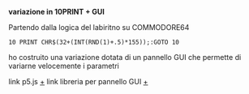 **variazione in 10PRINT + GUI**

Partendo dalla logica del labiritno su COMMODORE64  

`10 PRINT CHR$(32+(INT(RND(1)+.5)*155));:GOTO 10` 

ho costruito una variazione dotata di un pannello GUI che permette di variarne velocemente i parametri

link p5.js [+](https://editor.p5js.org/peterbaru/full/LRjNoisQ_)
link libreria per pannello GUI [+](https://github.com/dataarts/dat.gui)
